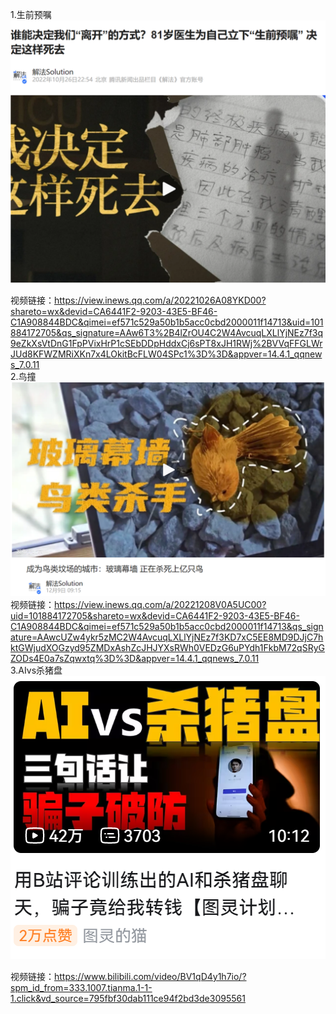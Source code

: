 1.生前预嘱  
<img src="https://github.com/MoonLikethestarR/eyes/blob/main/images/%E7%94%9F%E5%89%8D%E9%A2%84%E5%98%B1.png" width="600px">  

视频链接：https://view.inews.qq.com/a/20221026A08YKD00?shareto=wx&devid=CA6441F2-9203-43E5-BF46-C1A908844BDC&qimei=ef571c529a50b1b5acc0cbd2000011f14713&uid=101884172705&qs_signature=AAw6T3%2B4lZrOU4C2W4AvcuqLXLlYjNEz7f3q9eZkXsVtDnG1FpPVixHrP1cSEbDDpHddxCj6sPT8xJH1RWj%2BVVqFFGLWrJUd8KFWZMRiXKn7x4LOkitBcFLW04SPc1%3D%3D&appver=14.4.1_qqnews_7.0.11  
2.鸟撞  
<img src="https://github.com/MoonLikethestarR/eyes/blob/main/images/%E9%B8%9F%E6%92%9E.png" width="600px">      
视频链接：https://view.inews.qq.com/a/20221208V0A5UC00?uid=101884172705&shareto=wx&devid=CA6441F2-9203-43E5-BF46-C1A908844BDC&qimei=ef571c529a50b1b5acc0cbd2000011f14713&qs_signature=AAwcUZw4ykr5zMC2W4AvcuqLXLlYjNEz7f3KD7xC5EE8MD9DJjC7hktGWjudXOGzyd95ZMDxAshZcJHJYXsRWh0VEDzG6uPYdh1FkbM72qSRyGZODs4E0a7sZqwxtq%3D%3D&appver=14.4.1_qqnews_7.0.11  
3.AIvs杀猪盘  
 <img src=" https://github.com/MoonLikethestarR/eyes/blob/main/images/AIvs%E6%9D%80%E7%8C%AA%E7%9B%98.png" width="600px">   

视频链接：https://www.bilibili.com/video/BV1qD4y1h7io/?spm_id_from=333.1007.tianma.1-1-1.click&vd_source=795fbf30dab111ce94f2bd3de3095561  

